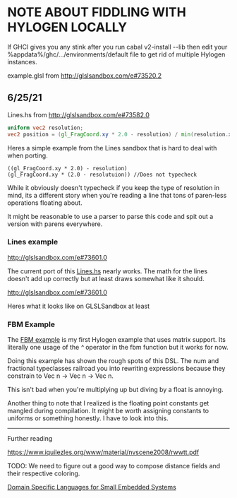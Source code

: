 # NOTE ABOUT FIDDLING WITH HYLOGEN LOCALLY

If GHCI gives you any stink after you run cabal v2-install --lib then edit your %appdata%/ghc/.../environments/default file to get rid of multiple Hylogen instances.

example.glsl from http://glslsandbox.com/e#73520.2

## 6/25/21
Lines.hs from http://glslsandbox.com/e#73582.0

```glsl
uniform vec2 resolution;
vec2 position = (gl_FragCoord.xy * 2.0 - resolution) / min(resolution.x, resolution.y);
```

Heres a simple example from the Lines sandbox that is hard to deal with when porting.

```
((gl_FragCoord.xy * 2.0) - resolution)
(gl_FragCoord.xy * (2.0 - resolutuion)) //Does not typecheck
```

While it obviously doesn't typecheck if you keep the type of resolution in mind, its a different story when you're reading a line that tons of paren-less operations floating about.

It might be reasonable to use a parser to parse this code and spit out a version with parens everywhere.

### Lines example

http://glslsandbox.com/e#73601.0

The current port of this [Lines.hs](app/Lines.hs) nearly works. The math for the lines doesn't add up correctly but at least draws somewhat like it should.

http://glslsandbox.com/e#73601.0

Heres what it looks like on GLSLSandbox at least

### FBM Example

The [FBM example](app/fbm.hs) is my first Hylogen example that uses matrix support. Its literally one usage of the *^* operator in the fbm function but it works for now.

Doing this example has shown the rough spots of this DSL. The num and fractional typeclasses railroad you into rewriting expressions because they constrain to Vec n -> Vec n -> Vec n.

This isn't bad when you're multiplying up but diving by a float is annoying.

Another thing to note that I realized is the floating point constants get mangled during compilation. It might be worth assigning constants to uniforms or something honestly. I have to look into this.

----

Further reading

https://www.iquilezles.org/www/material/nvscene2008/rwwtt.pdf

TODO: We need to figure out a good way to compose distance fields and their respective coloring.

[Domain Specific Languages for Small Embedded Systems](https://www.ittc.ku.edu/research/thesis/documents/mark_grebe_thesis.pdf)
